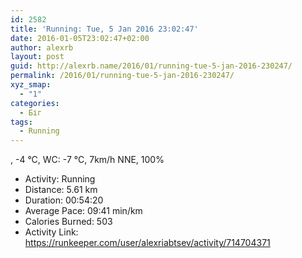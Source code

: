 ```yaml
---
id: 2582
title: 'Running: Tue, 5 Jan 2016 23:02:47'
date: 2016-01-05T23:02:47+02:00
author: alexrb
layout: post
guid: http://alexrb.name/2016/01/running-tue-5-jan-2016-230247/
permalink: /2016/01/running-tue-5-jan-2016-230247/
xyz_smap:
  - "1"
categories:
  - Біг
tags:
  - Running
---
```

, -4 &deg;C, WC: -7 &deg;C, 7km/h NNE, 100%

<ul class="rk-list">
  <li class="rk-activity">
    Activity: Running
  </li>
  <li class="rk-distance">
    Distance: 5.61 km
  </li>
  <li class="rk-duration">
    Duration: 00:54:20
  </li>
  <li class="rk-avg-pace">
    Average Pace: 09:41 min/km
  </li>
  <li class="rk-calories">
    Calories Burned: 503
  </li>
  <li class="rk-activity-link">
    Activity Link: <a href="https://runkeeper.com/user/alexriabtsev/activity/714704371">https://runkeeper.com/user/alexriabtsev/activity/714704371</a>
  </li>
</ul>